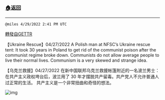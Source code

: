 ###  [:house:返回](README.md)
---


`@miles 4/29/2022 2:41 PM UTC`

[轉發自GETTR](https://gettr.com/post/p17ltak738a)

【Ukraine Rescue】04/27/2022 A Polish man at NFSC’s Ukraine rescue tent: It took 30 years in Poland to get rid of the communist poison after the communist regime broke down.  Communists do not allow average people to live their normal lives. Communism is a very skewed and strange idea.

【乌克兰救援】04/27/2022  在新中国联邦乌克兰救援帐篷附近的一名波兰男士：在共产主义政权垮台后，波兰用了 30 年才摆脱共产留毒。共产党人不允许普通人过正常的生活。 共产主义是一个非常扭曲和奇怪的想法。 

![img](https://media.gettr.com/group6/getter/2022/04/29/14/b53a5cd9-74a6-6cfb-3964-b63347fc15e5/out.jpg)

